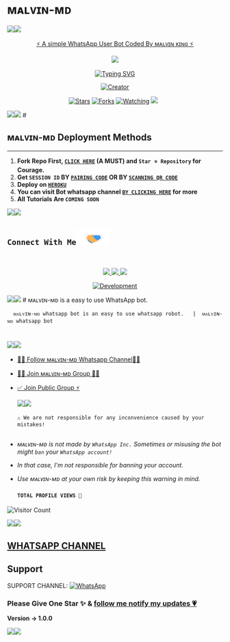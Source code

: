   # ᴍᴀʟᴠɪɴ-ᴍᴅ
   <a><img src='https://i.imgur.com/LyHic3i.gif'/></a><a><img src='https://i.imgur.com/LyHic3i.gif'/></a>
<p align="center"> 
<u>⚡ A simple WhatsApp User Bot Coded By ᴍᴀʟᴠɪɴ ᴋɪɴɢ ⚡</u>
</p>
<p align="center">
<img src="https://i.imgur.com/ozlwHK1.jpeg"/>       
<p align="center">
  <a href="https://git.io/typing-svg"><img src="https://readme-typing-svg.demolab.com?font=EB+Garamond&weight=800&size=28&duration=4000&pause=1000&random=false&width=435&lines=+•__I'M+ᴍᴀʟᴠɪɴ-+ᴍᴅ__•;MULTI-DEVICE+WHATSAPP+BOT;DEVELOPED+BY+ᴍᴀʟᴠɪ+ᴍᴅ;RELEASED+DATE+18%2F7%2F2024." alt="Typing SVG" /></a>
</p> 
<p align="center">
<a href="#"><img title="Creator" src="https://img.shields.io/badge/Creator-Malvin_King-red.svg?style=for-the-badge&logo=github"></a>
</p>
<p align="center">
<a href="https://github.com/malvinking/malvin-md/stargazers/"><img title="Stars" src="https://img.shields.io/github/stars/malvinking/malvin-md?color=blue&style=flat-square"></a>
<a href="https://github.com/malvinking/malvin-md/network/members"><img title="Forks" src="https://img.shields.io/github/forks/malvinking/malvin-md?color=yellow&style=flat-square"></a>
<a href="https://github.com/malvinking/malvin-md/watchers"><img title="Watching" src="https://img.shields.io/github/watchers/malvinking/malvin-md?label=Watchers&color=red&style=flat-square"></a>
<a href="https://github.com/malvinking/malvin-md/graphs/commit-activity"><img height="20" src="https://img.shields.io/badge/Maintained-Yes-red.svg"></a>&nbsp;&nbsp;
</p>
<a><img src='https://i.imgur.com/LyHic3i.gif'/></a><a><img src='https://i.imgur.com/LyHic3i.gif'/></a>
#

## ᴍᴀʟᴠɪɴ-ᴍᴅ Deployment Methods
---
1.  **Fork Repo First, [`CLICK HERE`](https://github.com/malvinking/malvin-md/fork) (A MUST) and `Star ⭐ Repository` for Courage.**
2.  **Get `SESSION ID` BY [`PAIRING CODE`](https://gojoulsion-05ea27b8ff9a.herokuapp.com/pair) 
 OR BY [`SCANNING QR CODE`](https://gojssion-05ea27b8ff9a.herokuap.com/wasiqr)** 
3. **Deploy on [`HEROKU`](https://dashboard.heroku.com/new?template=https://github.com/malvinking/malvin-md)**
8. **You can visit Bot whatsapp channel [`BY CLICKING HERE`](https://whatsapp.com/channel/0029VailCeL6xCSY6gxO2C2M) for more**
9. **All Tutorials Are `COMING SOON`**

<a><img src='https://i.imgur.com/LyHic3i.gif'/></a><a><img src='https://i.imgur.com/LyHic3i.gif'/></a>

## ```Connect With Me```<img src="https://github.com/0xAbdulKhalid/0xAbdulKhalid/raw/main/assets/mdImages/handshake.gif" width ="80"></h1> 
 <br> 
<p align="center">
<a href="https://wa.me/263780166288"><img src="https://img.shields.io/badge/Contact ᴍᴀʟᴠɪɴ-ᴋɪɴɢ-25D366?style=for-the-badge&logo=whatsapp&logoColor=white" />
<a href="https://whatsapp.com/channel/0029VailCeL6xCSY6gxO2C2M"><img src="https://img.shields.io/badge/Join Official Channel-25D366?style=for-the-badge&logo=whatsapp&logoColor=white" />
<a href="https://www.youtube.com/@speedtechi"><img src="https://img.shields.io/badge/Subscribe-ff0000?style=for-the-badge&logo=youtube&logoColor=ff000000&link=https://www.youtube.com/@speedtechi" /><br>
<p align="center">
<img alt="Development" width="250" src="https://media2.giphy.com/media/W9tBvzTXkQopi/giphy.gif?cid=6c09b952xu6syi1fyqfyc04wcfk0qvqe8fd7sop136zxfjyn&ep=v1_internal_gif_by_id&rid=giphy.gif&ct=g" /> </p>
<a><img src='https://i.imgur.com/LyHic3i.gif'/></a><a><img src='https://i.imgur.com/LyHic3i.gif'/></a>
# 
ᴍᴀʟᴠɪɴ-ᴍᴅ is a easy to use WhatsApp bot. 

      ᴍᴀʟᴠɪɴ-ᴍᴅ whatsapp bot is an easy to use whatsapp robot.   |  ᴍᴀʟᴠɪɴ-ᴍᴅ whatsapp bot
# 
# 
<a><img src='https://i.imgur.com/LyHic3i.gif'/></a><a><img src='https://i.imgur.com/LyHic3i.gif'/></a>

* [🧑‍💻 Follow ᴍᴀʟᴠɪɴ-ᴍᴅ Whatsapp Channel🧑‍💻](https://whatsapp.com/channel/0029VailCeL6xCSY6gxO2C2M)

* [🧑‍💻 Join ᴍᴀʟᴠɪɴ-ᴍᴅ Group 🧑‍💻](https://t.me/263780166288)

* [✅ Join Public Group ⚡](https://chat.whatsapp.com/CibIQyQI3Em1HbUD0aVXez)

  <a><img src='https://i.imgur.com/LyHic3i.gif'/></a><a><img src='https://i.imgur.com/LyHic3i.gif'/></a>

      ⚠️ We are not responsible for any inconvenience caused by your mistakes!
  
## 

- *ᴍᴀʟᴠɪɴ-ᴍᴅ is not made by `WhatsApp Inc.` Sometimes or misusing the bot might `ban` your `WhatsApp account!`*
- *In that case, I'm not responsible for banning your account.*
- *Use ᴍᴀʟᴠɪɴ-ᴍᴅ at your own risk by keeping this warning in mind.*
  
  #### ```TOTAL PROFILE VIEWS 🧚```
![Visitor Count](https://profile-counter.glitch.me/malvinking/count.svg)

<a><img src='https://i.imgur.com/LyHic3i.gif'/></a><a><img src='https://i.imgur.com/LyHic3i.gif'/></a>

 ## [ WHATSAPP CHANNEL ](https://whatsapp.com/channel/0029VailCeL6xCSY6gxO2C2M) 

## Support

SUPPORT CHANNEL: <a href="https://whatsapp.com/channel/0029VailCeL6xCSY6gxO2C2M"><img alt="WhatsApp" src="https://img.shields.io/badge/WhatsApp-25D366?style=for-the-badge&logo=whatsapp&logoColor=white"/></a>


### Please Give One Star ✨ & [follow me notify my updates 💗](https://github.com/malvinking)
<b>Version -> 1.0.0</b>

<a><img src='https://i.imgur.com/LyHic3i.gif'/></a><a><img src='https://i.imgur.com/LyHic3i.gif'/></a>
